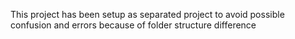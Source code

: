 This project has been setup as separated project to avoid possible confusion and errors because of folder structure difference
